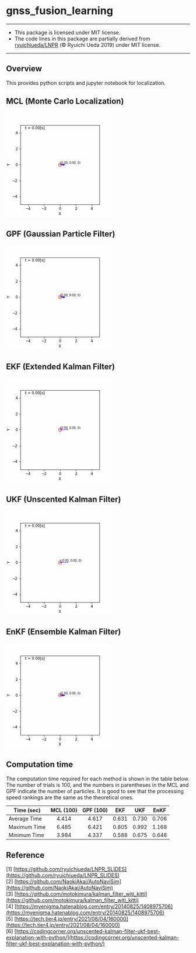 # gnss_fusion_learning

---
* This package is licensed under MIT license.
* The code lines in this package are partially derived from [ryuichiueda/LNPR](https://github.com/ryuichiueda/LNPR) (© Ryuichi Ueda 2019) under MIT license.
---

## Overview
This provides python scripts and jupyter notebook for localization.

## MCL (Monte Carlo Localization)

<img src="./media/mcl_result.gif">

## GPF (Gaussian Particle Filter)

<img src="./media/gpf_result.gif">

## EKF (Extended Kalman Filter)

<img src="./media/kf_result.gif">

## UKF (Unscented Kalman Filter)

<img src="./media/ukf_result.gif">

## EnKF (Ensemble Kalman Filter)

<img src="./media/enkf_result.gif">

## Computation time
The computation time required for each method is shown in the table below. The number of trials is 100, and the numbers in parentheses in the MCL and GPF indicate the number of particles. It is good to see that the processing speed rankings are the same as the theoretical ones.

| Time (sec)    | MCL (100) |  GPF (100) |  EKF  |  UKF  |  EnKF | 
| ------------- | :-------: | :--------: | :---: | :---: | :---: | 
| Average Time  |   4.414   |   4.617    | 0.631 | 0.730 | 0.706 | 
| Maximum Time  |   6.485   |   6.421    | 0.805 | 0.992 | 1.168 | 
| Minimum Time  |   3.984   |   4.337    | 0.588 | 0.675 | 0.646 | 

## Reference
[1] [https://github.com/ryuichiueda/LNPR_SLIDES](https://github.com/ryuichiueda/LNPR_SLIDES)   
[2] [https://github.com/NaokiAkai/AutoNaviSim](https://github.com/NaokiAkai/AutoNaviSim)   
[3] [https://github.com/motokimura/kalman_filter_witi_kitti](https://github.com/motokimura/kalman_filter_witi_kitti)   
[4] [https://myenigma.hatenablog.com/entry/20140825/1408975706](https://myenigma.hatenablog.com/entry/20140825/1408975706)  
[5] [https://tech.tier4.jp/entry/2021/08/04/160000](https://tech.tier4.jp/entry/2021/08/04/160000)  
[6] [https://codingcorner.org/unscented-kalman-filter-ukf-best-explanation-with-python/](https://codingcorner.org/unscented-kalman-filter-ukf-best-explanation-with-python/)